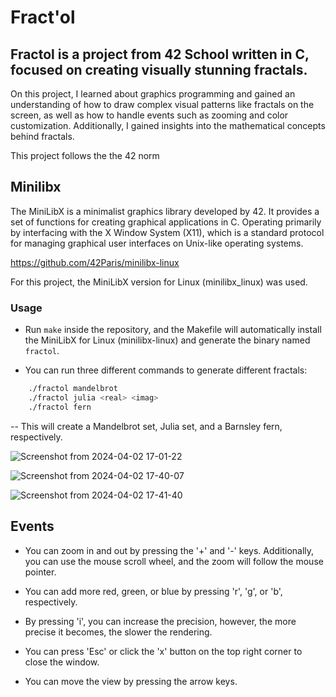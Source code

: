 
# Fract'ol

## Fractol is a project from 42 School written in C, focused on creating visually stunning fractals.

On this project, I learned about graphics programming and gained an understanding of how to draw complex visual patterns like fractals on the screen, as well as how to handle events such as zooming and color customization. Additionally, I gained insights into the mathematical concepts behind fractals.

This project follows the the 42 norm


## Minilibx

The MiniLibX is a minimalist graphics library developed by 42. It provides a set of functions for creating graphical applications in C. Operating primarily by interfacing with the X Window System (X11), which is a standard protocol for managing graphical user interfaces on Unix-like operating systems.

https://github.com/42Paris/minilibx-linux

For this project, the MiniLibX version for Linux (minilibx_linux) was used.
### Usage

 - Run `make` inside the repository, and the Makefile will automatically install the MiniLibX for Linux (minilibx-linux) and generate the binary named `fractol`.

- You can run three different commands to generate different fractals:

```bash
    ./fractol mandelbrot
    ./fractol julia <real> <imag>
    ./fractol fern
```
 -- This will create a Mandelbrot set, Julia set, and a Barnsley fern, respectively.

![Screenshot from 2024-04-02 17-01-22](https://github.com/Jburlama/fractol/assets/132925534/e198f908-c64e-4185-81e9-d4125c0064aa)

![Screenshot from 2024-04-02 17-40-07](https://github.com/Jburlama/fractol/assets/132925534/4c23f370-8181-48ba-8f2c-032e87d6bb80)

![Screenshot from 2024-04-02 17-41-40](https://github.com/Jburlama/fractol/assets/132925534/2a97f75f-15cc-4812-aa67-d739cb2bd407)

## Events

- You can zoom in and out by pressing the '+' and '-' keys. Additionally, you can use the mouse scroll wheel, and the zoom will follow the mouse pointer.

- You can add more red, green, or blue by pressing 'r', 'g', or 'b', respectively.

- By pressing 'i', you can increase the precision, however, the more precise it becomes, the slower the rendering.

- You can press 'Esc' or click the 'x' button on the top right corner to close the window.

- You can move the view by pressing the arrow keys.

